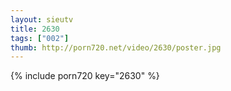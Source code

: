 ```yaml
--- 
layout: sieutv
title: 2630
tags: ["002"]
thumb: http://porn720.net/video/2630/poster.jpg
---
```

{% include porn720 key="2630" %} 

